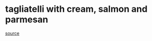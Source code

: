 # tagliatelli with cream, salmon and parmesan

[source](https://www.cookandgoute.org/tagliatelles-en-sauce-cremeuse-au-saumon-et-parmesan/)
